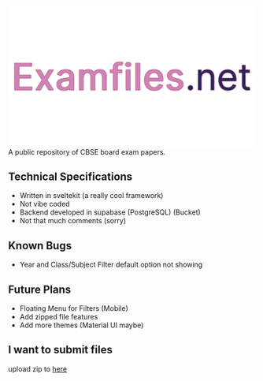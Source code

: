 ![Logo](https://github.com/Jaasim2008/examfilesv3/blob/b5ee4ed25269dc8de26fc39ab95efe3e6fafd74b/static/assets/media/examfiles-banner-light.png)
A public repository of CBSE board exam papers.

## Technical Specifications

 - Written in sveltekit (a really cool framework)
 - Not vibe coded
 - Backend developed in supabase (PostgreSQL) (Bucket)
 - Not that much comments (sorry)
 

## Known Bugs

 - Year and Class/Subject Filter default option not showing

## Future Plans

 - Floating Menu for Filters (Mobile)
 - Add zipped file features
 - Add more themes (Material UI maybe)
## I want to submit files
upload zip to [here](https://docs.google.com/forms/d/e/1FAIpQLSfr7BboeJc2vb-FYA9wj7n9EOJu8Lkfer0eqRkjqMrh2I7jLg/viewform?usp=dialog)

